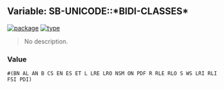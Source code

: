 ## Variable: SB-UNICODE::\*BIDI-CLASSES\*
[![package](https://img.shields.io/badge/Package-SB--UNICODE-5f9ea0.svg?style=social&colorA=999999)](../) [![type](https://img.shields.io/badge/Type-Variable-5f9ea0.svg?style=social&colorA=999999)](../#variable) 

> No description.

### Value
```
#(BN AL AN B CS EN ES ET L LRE LRO NSM ON PDF R RLE RLO S WS LRI RLI FSI PDI)
```

